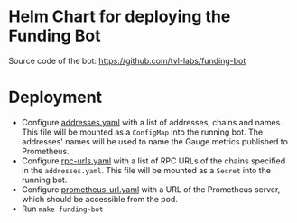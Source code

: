 # Helm Chart for deploying the Funding Bot
Source code of the bot: https://github.com/tvl-labs/funding-bot

# Deployment
- Configure [addresses.yaml](.config%2Faddresses.yaml) with a list of addresses, chains and names.
This file will be mounted as a `ConfigMap` into the running bot.
The addresses' names will be used to name the Gauge metrics published to Prometheus.
- Configure [rpc-urls.yaml](.config%2Frpc-urls.yaml) with a list of RPC URLs of the chains specified in the `addresses.yaml`.
This file will be mounted as a `Secret` into the running bot.
- Configure [prometheus-url.yaml](.config%2Fprometheus-url.yaml) with a URL of the Prometheus server, which should be accessible from the pod.
- Run `make funding-bot`